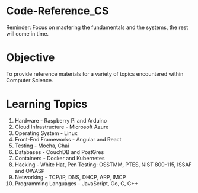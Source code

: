 # Code-Reference_CS

Reminder: Focus on mastering the fundamentals and the systems, the rest will come in time.

# Objective
To provide reference materials for a variety of topics encountered within Computer Science.

# Learning Topics
  1. Hardware - Raspberry Pi and Arduino
  2. Cloud Infrastructure - Microsoft Azure 
  3. Operating System - Linux
  4. Front-End Frameworks - Angular and React
  5. Testing - Mocha, Chai
  6. Databases - CouchDB and PostGres
  7. Containers - Docker and Kubernetes
  8. Hacking - White Hat, Pen Testing: OSSTMM, PTES, NIST 800-115, ISSAF and OWASP
  9. Networking - TCP/IP, DNS, DHCP, ARP, IMCP
  10. Programming Languages - JavaScript, Go, C, C++
